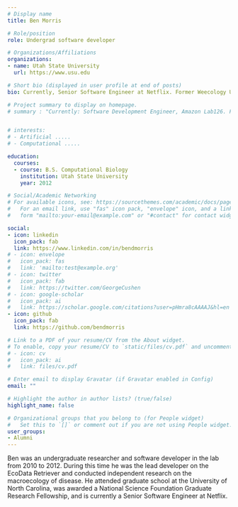 ```yaml
---
# Display name
title: Ben Morris

# Role/position
role: Undergrad software developer

# Organizations/Affiliations
organizations:
- name: Utah State University
  url: https://www.usu.edu

# Short bio (displayed in user profile at end of posts)
bio: Currently, Senior Software Engineer at Netflix. Former Weecology Undergrad Software developer

# Project summary to display on homepage.
# summary : "Currently: Software Development Engineer, Amazon Lab126. Former Undergrad Software Developer ......."


# interests:
# - Artificial .....
# - Computational .....

education:
  courses:
  - course: B.S. Computational Biology
    institution: Utah State University
    year: 2012

# Social/Academic Networking
# For available icons, see: https://sourcethemes.com/academic/docs/page-builder/#icons
#   For an email link, use "fas" icon pack, "envelope" icon, and a link in the
#   form "mailto:your-email@example.com" or "#contact" for contact widget.

social:
- icon: linkedin
  icon_pack: fab
  link: https://www.linkedin.com/in/bendmorris
# - icon: envelope
#   icon_pack: fas
#   link: 'mailto:test@example.org'
# - icon: twitter
#   icon_pack: fab
#   link: https://twitter.com/GeorgeCushen
# - icon: google-scholar
#   icon_pack: ai
#   link: https://scholar.google.com/citations?user=pHmra8cAAAAJ&hl=en
- icon: github
  icon_pack: fab
  link: https://github.com/bendmorris

# Link to a PDF of your resume/CV from the About widget.
# To enable, copy your resume/CV to `static/files/cv.pdf` and uncomment the lines below.
# - icon: cv
#   icon_pack: ai
#   link: files/cv.pdf

# Enter email to display Gravatar (if Gravatar enabled in Config)
email: ""

# Highlight the author in author lists? (true/false)
highlight_name: false

# Organizational groups that you belong to (for People widget)
#   Set this to `[]` or comment out if you are not using People widget.
user_groups:
- Alumni
---
```


Ben was an undergraduate researcher and software developer in the lab from 2010 to 2012. During this time he was the lead developer on the EcoData Retriever and conducted independent research on the macroecology of disease. He attended graduate school at the University of North Carolina, was awarded a National Science Foundation Graduate Research Fellowship, and is currently a Senior Software Engineer at Netflix.
